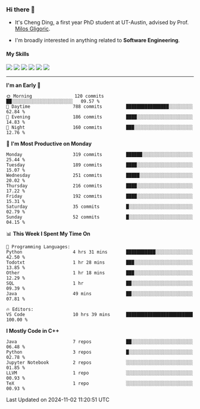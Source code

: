 ### Hi there 👋

* It's Cheng Ding, a first year PhD student at UT-Austin, advised by Prof. [Milos Gligoric](https://users.ece.utexas.edu/~gligoric/).

* I'm broadly interested in anything related to **Software Engineering**.

#### My Skills

![](https://img.shields.io/badge/C++-65318e?logo=cplusplus&logoColor=fff)
![](https://img.shields.io/badge/Python-3e74a2?logo=python&logoColor=fff)
![](https://img.shields.io/badge/C-5654a2?logo=c&logoColor=fff)
![](https://img.shields.io/badge/Go-00aaff?logo=go&logoColor=fff)
![](https://img.shields.io/badge/Docker-0088ff?logo=docker&logoColor=fff)
![](https://img.shields.io/badge/Apache-D22128?logo=apache&logoColor=fff)

---
<!--START_SECTION:waka-->
**I'm an Early 🐤** 

```text
🌞 Morning                120 commits         ██░░░░░░░░░░░░░░░░░░░░░░░   09.57 % 
🌆 Daytime                788 commits         ████████████████░░░░░░░░░   62.84 % 
🌃 Evening                186 commits         ████░░░░░░░░░░░░░░░░░░░░░   14.83 % 
🌙 Night                  160 commits         ███░░░░░░░░░░░░░░░░░░░░░░   12.76 % 
```
📅 **I'm Most Productive on Monday** 

```text
Monday                   319 commits         ██████░░░░░░░░░░░░░░░░░░░   25.44 % 
Tuesday                  189 commits         ████░░░░░░░░░░░░░░░░░░░░░   15.07 % 
Wednesday                251 commits         █████░░░░░░░░░░░░░░░░░░░░   20.02 % 
Thursday                 216 commits         ████░░░░░░░░░░░░░░░░░░░░░   17.22 % 
Friday                   192 commits         ████░░░░░░░░░░░░░░░░░░░░░   15.31 % 
Saturday                 35 commits          █░░░░░░░░░░░░░░░░░░░░░░░░   02.79 % 
Sunday                   52 commits          █░░░░░░░░░░░░░░░░░░░░░░░░   04.15 % 
```


📊 **This Week I Spent My Time On** 

```text
💬 Programming Languages: 
Python                   4 hrs 31 mins       ███████████░░░░░░░░░░░░░░   42.50 % 
Todotxt                  1 hr 28 mins        ███░░░░░░░░░░░░░░░░░░░░░░   13.85 % 
Other                    1 hr 18 mins        ███░░░░░░░░░░░░░░░░░░░░░░   12.29 % 
SQL                      1 hr                ██░░░░░░░░░░░░░░░░░░░░░░░   09.39 % 
Java                     49 mins             ██░░░░░░░░░░░░░░░░░░░░░░░   07.81 % 

🔥 Editors: 
VS Code                  10 hrs 39 mins      █████████████████████████   100.00 % 
```

**I Mostly Code in C++** 

```text
Java                     7 repos             ██░░░░░░░░░░░░░░░░░░░░░░░   06.48 % 
Python                   3 repos             █░░░░░░░░░░░░░░░░░░░░░░░░   02.78 % 
Jupyter Notebook         2 repos             ░░░░░░░░░░░░░░░░░░░░░░░░░   01.85 % 
LLVM                     1 repo              ░░░░░░░░░░░░░░░░░░░░░░░░░   00.93 % 
TeX                      1 repo              ░░░░░░░░░░░░░░░░░░░░░░░░░   00.93 % 
```




 Last Updated on 2024-11-02 11:20:51 UTC
<!--END_SECTION:waka-->

